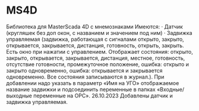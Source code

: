# MS4D
Библиотека для MasterScada 4D с мнемознаками
Имеются:
·	Датчик (кругляшек без доп окон, с названием и значением под ним)
·	Задвижка управляемая (задвижка, работающая с сигналами открыто, закрыто, открывается, закрывается, дистанция, готовность, открыть, закрыть. Есть окно при нажатии с управлением. Отображает состояния: открыто, закрыто, открывается, закрывается, дистанция, местное, готовность, отсутствие готовности, промежуточное положение, ошибка: открыто и закрыто одновременно, ошибка: открывается и закрывается одновременно. Все состояния записываются в журнал.). При добавлении надо указать в параметр «Имя на УГО» отображаемое название задвижки и подсоединить переменные в папках «Входные/выходные переменные на OPC».
26.10.2023
Добавлены датчик и задвижка управляемая. 

